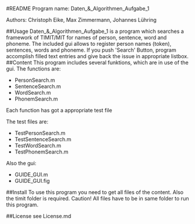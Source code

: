#README
Program name: Daten_&_Algorithmen_Aufgabe_1

Authors: Christoph Eike, Max Zimmermann, Johannes Lühring

##Usage
Daten_&_Algorithmen_Aufgabe_1 is a program which searches a framework of TIMIT/MIT for names of person, sentence, word and phoneme. The included gui allows to register person names (token), sentences, words and phoneme. If you push 'Search' Button, program accomplish filled text entries and give back the issue in appropriate listbox.
##Content
This program includes several funktions, which are in use of the gui.
The functions are:
* PersonSearch.m
* SentenceSearch.m
* WordSearch.m
* PhonemSearch.m

Each function has got a appropriate test file

The test files are:
* TestPersonSearch.m
* TestSentenceSearch.m
* TestWordSearch.m
* TestPhonemSearch.m

Also the gui:
* GUIDE_GUI.m
* GUIDE_GUI.fig

##Install
To use this program you need to get all files of the content.
Also the timit folder is required.
Caution! All files have to be in same folder to run this program.

##License
see License.md